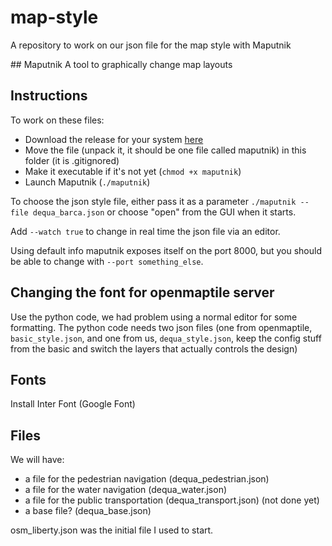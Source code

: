 # map-style
A repository to work on our json file for the map style with Maputnik

## Maputnik
A tool to graphically change map layouts

## Instructions
To work on these files:
- Download the release for your system [here](https://github.com/maputnik/editor/releases)
- Move the file (unpack it, it should be one file called maputnik) in this folder (it is .gitignored)
- Make it executable if it's not yet (`chmod +x maputnik`)
- Launch Maputnik (`./maputnik`)

To choose the json style file, either pass it as a parameter `./maputnik --file dequa_barca.json` or choose "open" from the GUI when it starts.

Add `--watch true` to change in real time the json file via an editor.

Using default info maputnik exposes itself on the port 8000, but you should be able to change with `--port something_else`.

## Changing the font for openmaptile server
Use the python code, we had problem using a normal editor for some formatting.
The python code needs two json files (one from openmaptile, `basic_style.json`,
and one from us, `dequa_style.json`, keep the config stuff from the basic 
and switch the layers that actually controls the design)

## Fonts
Install Inter Font (Google Font)

## Files
We will have:
- a file for the pedestrian navigation (dequa_pedestrian.json)
- a file for the water navigation (dequa_water.json)
- a file for the public transportation (dequa_transport.json) (not done yet)
- a base file? (dequa_base.json)

osm_liberty.json was the initial file I used to start.
